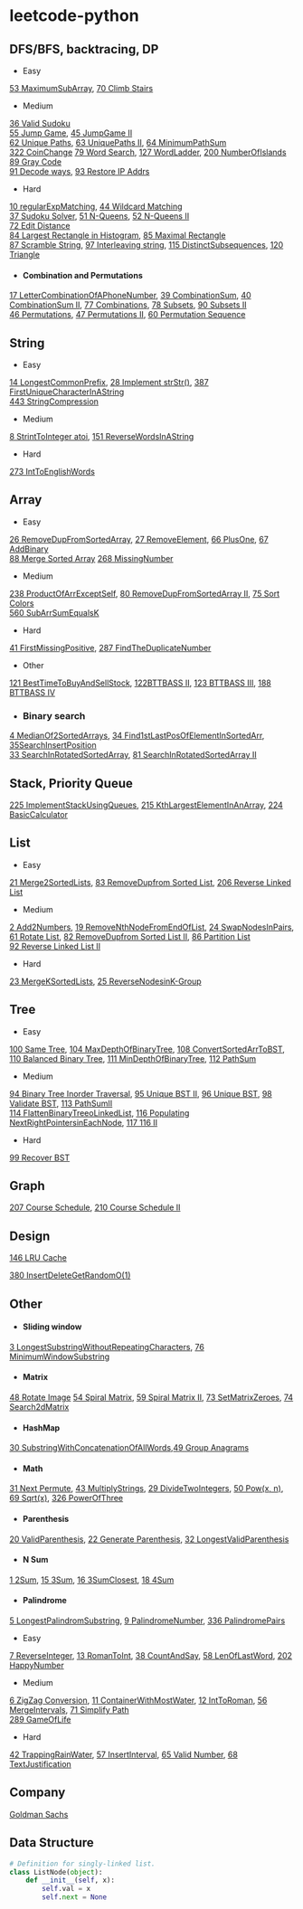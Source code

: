 # leetcode-python

## DFS/BFS, backtracing, DP
- Easy<br>

[53 MaximumSubArray](files/53.md), [70 Climb Stairs](files/70.md)
- Medium<br>

[36 Valid Sudoku](files/36.md)<br>
[55 Jump Game](files/55.md), [45 JumpGame II](files/45.md)<br>
[62 Unique Paths](files/62.md), [63 UniquePaths II](files/63.md), [64 MinimumPathSum](files/64.md)<br>
[322 CoinChange](files/322.md)
[79 Word Search](files/79.md), [127 WordLadder](files/127.md), [200 NumberOfIslands](files/200.md)<br>
[89 Gray Code](files/89.md)<br>
[91 Decode ways](files/91.md), [93 Restore IP Addrs](files/93.md)
- Hard

[10 regularExpMatching](files/10.md), [44 Wildcard Matching](files/44.md)<br>
[37 Sudoku Solver](files/37.md), [51 N-Queens](files/51.md), [52 N-Queens II](files/52.md)<br>
[72 Edit Distance](files/72.md)<br>
[84 Largest Rectangle in Histogram](files/84.md), [85 Maximal Rectangle](files/85.md)<br>
[87 Scramble String](files/87.md), [97 Interleaving string](files/97.md), [115 DistinctSubsequences](files/115.md), [120 Triangle](files/120.md)

+ #### Combination and Permutations

[17 LetterCombinationOfAPhoneNumber](files/17.md), 
[39 CombinationSum](files/39.md), [40 CombinationSum II](files/40.md),
[77 Combinations](files/77.md), [78 Subsets](files/78.md), [90 Subsets II](files/90.md)<br>
[46 Permutations](files/46.md), [47 Permutations II](files/47.md), [60 Permutation Sequence](files/60.md)

## String
- Easy

[14 LongestCommonPrefix](files/14.md), [28 Implement strStr()](files/28.md), [387 FirstUniqueCharacterInAString](files/387.md)<br>
[443 StringCompression](files/443.md)
- Medium

[8 StrintToInteger atoi](files/8.md), [151 ReverseWordsInAString](files/151.md)
- Hard

[273 IntToEnglishWords](files/273.md)

## Array
- Easy

[26 RemoveDupFromSortedArray](files/26.md), [27 RemoveElement](files/27.md), [66 PlusOne](files/66.md), [67 AddBinary](files/67.md)<br>
[88 Merge Sorted Array](files/88.md)
[268 MissingNumber](files/268.md)<br>
- Medium

[238 ProductOfArrExceptSelf](files/238.md),
[80 RemoveDupFromSortedArray II](files/80.md), [75 Sort Colors](files/75.md)<br>
[560 SubArrSumEqualsK](files/560.md)
- Hard
  
[41 FirstMissingPositive](files/41.md), [287 FindTheDuplicateNumber](files/287.md)

- Other

[121 BestTimeToBuyAndSellStock](files/121.md), [122BTTBASS II](files/112.md), [123 BTTBASS III](files/123.md), [188 BTTBASS IV](files/188.md)
* ### Binary search
[4 MedianOf2SortedArrays](files/4.md), [34 Find1stLastPosOfElementInSortedArr](files/34.md), [35SearchInsertPosition](files/35.md)<br>
[33 SearchInRotatedSortedArray](files/33.md), [81 SearchInRotatedSortedArray II](files/81.md)

## Stack, Priority Queue
[225 ImplementStackUsingQueues](files/225.md),
[215 KthLargestElementInAnArray](files/215.md), [224 BasicCalculator](files/224.md)

## List
- Easy
  
[21 Merge2SortedLists](files/21.md), [83 RemoveDupfrom Sorted List](files/83.md), [206 Reverse Linked List](files/206.md)
- Medium<br>

[2 Add2Numbers](files/2.md), [19 RemoveNthNodeFromEndOfList](files/19.md), [24 SwapNodesInPairs](files/24.md), [61 Rotate List](files/61.md), [82 RemoveDupfrom Sorted List II](files/82.md), [86 Partition List](files/86.md)<br>
[92 Reverse Linked List II](files/92.md)
- Hard
  
[23 MergeKSortedLists](files/23.md), [25 ReverseNodesinK-Group](files/25.md)

## Tree
- Easy<br>

[100 Same Tree](./files/100.md), [104 MaxDepthOfBinaryTree](files/104.md), [108 ConvertSortedArrToBST](files/108.md), [110 Balanced Binary Tree](files/110.md), [111 MinDepthOfBinaryTree](files/111.md), [112 PathSum](files/112.md)
- Medium<br>

[94 Binary Tree Inorder Traversal](files/94.md), [95 Unique BST II](./files/95.md), [96 Unique BST](./files/96.md), [98 Validate BST](./files/98.md), [113 PathSumII](files/113.md)<br>
[114 FlattenBinaryTreeoLinkedList](files/114.md), [116 Populating NextRightPointersinEachNode](files/116.md), [117 116 II](files/117.md)
- Hard<br>

[99 Recover BST](./files/99.md)

## Graph

[207 Course Schedule](files/207.md), [210 Course Schedule II](files/210.md)

## Design

[146 LRU Cache](files/146.md)

[380 InsertDeleteGetRandomO(1)](files/380.md)
## Other

+ #### Sliding window 
 
[3 LongestSubstringWithoutRepeatingCharacters](files/3.md), [76 MinimumWindowSubstring](files/76.md)<br>

+ #### Matrix

[48 Rotate Image](files/48.md)
[54 Spiral Matrix](files/54.md), [59 Spiral Matrix II](files/59.md), [73 SetMatrixZeroes](files/73.md), [74 Search2dMatrix](files/74.md)<br>

+ #### HashMap
  
[30 SubstringWithConcatenationOfAllWords](files/30.md),[49 Group Anagrams](files/49.md)
+ #### Math

[31 Next Permute](files/31.md), [43 MultiplyStrings](files/43.md),
[29 DivideTwoIntegers](files/29.md), [50 Pow(x, n)](files/50.md), [69 Sqrt(x)](files/69.md), [326 PowerOfThree](files/326.md)

+ #### Parenthesis
  
[20 ValidParenthesis](files/20.md), [22 Generate Parenthesis](files/22.md), [32 LongestValidParenthesis](files/32.md)<br>

+ #### N Sum
[1 2Sum](files/1.md), [15 3Sum](files/15.md), [16 3SumClosest](files/16.md), [18 4Sum](files/18.md)<br>

+ #### Palindrome

[5 LongestPalindromSubstring](files/5.md), [9 PalindromeNumber](files/9.md), [336 PalindromePairs](files/336.md)
- Easy<br>

[7 ReverseInteger](fiels/7.md), [13 RomanToInt](files/13.md), [38 CountAndSay](files/38.md), [58 LenOfLastWord](files/58.md), [202 HappyNumber](files/202.md)

- Medium<br>

[6 ZigZag Conversion](files/6.md), 
[11 ContainerWithMostWater](files/11.md), [12 IntToRoman](files/12.md),
[56 MergeIntervals](files/56.md), 
[71 Simplify Path](files/71.md)<br>
[289 GameOfLife](files/289.md)

- Hard<br>

[42 TrappingRainWater](files/42.md), [57 InsertInterval](files/57.md),
[65 Valid Number](files/65.md), [68 TextJustification](files/68.md)<br>

## Company
[Goldman Sachs](CompanyTag/GoldmanSachs.md)

## Data Structure
```python
# Definition for singly-linked list.
class ListNode(object):
    def __init__(self, x):
        self.val = x
        self.next = None
```